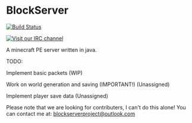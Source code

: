BlockServer
===========
[![Build Status](https://travis-ci.org/BlockServerProject/BlockServer.svg?branch=master)](https://travis-ci.org/BlockServerProject/BlockServer)

[![Visit our IRC channel](https://kiwiirc.com/buttons/irc.freenode.net/blockserverproject,#beaconpe,#pocketbukkit.png)](https://kiwiirc.com/client/irc.freenode.net/?nick=beaconpe|?#blockserverproject,#beaconpe,#pocketbukkit)

A minecraft PE server written in java.

TODO:

Implement basic packets (WIP)

Work on world generation and saving (IMPORTANT!) (Unassigned)

Implement player save data (Unassigned)


Please note that we are looking for contributers, I can't do this alone!
You can contact me at: blockserverproject@outlook.com
